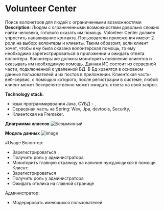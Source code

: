 # Volunteer Center
Поиск волонетров для людей с ограниченными возможностями
**Description:** Людям с ограниченными возможностями довольно сложно найти человека, готового оказать им помощь. Volonteer Center должен упростить налаживание контакта. Пользователи приложения имеют 2 роли на выбор: волонтеры и клиенты. Таким образомт, если клиент хочет, чтобы ему была оказана волонтерская помощь, то ему необходимо зарегистрироваться в приложении и ожидать ответа волонтера. Волонтеры же должны мониторить появление клиентов и оказывать им необходимую помощь. Данная ИС состоит из серверной части, подключенной к удаленной БД. В Бд хранятся в основном данные пользователей и их постов в приложении. Клиентская часть- веб-сервис, с помощью которого, после регистрации в системе, любой клиент может беспрепятственно может ожидать ответа на свой запрос.

**Technology stack:**
 - язык программирвоания Java, СУБД - ,
 - Серверная часть на Spring: Wev, Jpa, devtools, Security,
 - Клиентская на Fremaker.

**Диаграмма классов**
![Безымянный](https://github.com/Steals0000/volunteer_Center/assets/35381839/163dfeae-cac4-483e-9cbb-345f2617879a)

**Модель данных**
![image](https://github.com/Steals0000/volunteer_Center/assets/35381839/557ba8ce-595c-4f80-9af6-2f5cba7068c7)

#Usage
Волонтер:
 - Зарегистрироваться
 - Получить роль у администратора
 - Мониторить главную страницу на наличие нуждающихся в помощи
Клиент:
 - Зарегистрироваться
 - Получить роль у администратора
 - Ожидать отклика на главной странице

Администратор:
 - Модерировать имеющихся пользователей
